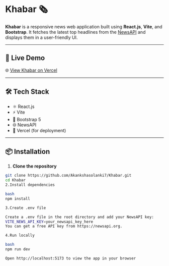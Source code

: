 # Khabar 🗞️

**Khabar** is a responsive news web application built using **React.js**, **Vite**, and **Bootstrap**. It fetches the latest top headlines from the [NewsAPI](https://newsapi.org/) and displays them in a user-friendly UI.

---

## 🔗 Live Demo

🌐 [View Khabar on Vercel](https://khabar-nu.vercel.app)

---

## 🛠️ Tech Stack

- ⚛️ React.js
- ⚡ Vite
- 🎨 Bootstrap 5
- 🌐 NewsAPI
- 🚀 Vercel (for deployment)

---

## 📦 Installation

1. **Clone the repository**

```bash
git clone https://github.com/Akankshasolanki7/Khabar.git
cd Khabar
2.Install dependencies

bash
npm install

3.Create .env file

Create a .env file in the root directory and add your NewsAPI key:
VITE_NEWS_API_KEY=your_newsapi_key_here
You can get a free API key from https://newsapi.org.

4.Run locally

bash
npm run dev

Open http://localhost:5173 to view the app in your browser
